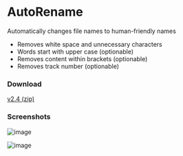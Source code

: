 # AutoRename
Automatically changes file names to human-friendly names
 * Removes white space and unnecessary characters
 * Words start with upper case (optionable)
 * Removes content within brackets (optionable)
 * Removes track number (optionable)

### Download
[v2.4 (zip)](https://github.com/spixy/AutoRename/releases/download/2.4/AutoRename.zip)

### Screenshots
![image](https://user-images.githubusercontent.com/4542110/26934335-5dfd457a-4c69-11e7-8bb2-5a922f30e7b7.jpg)

![image](https://cloud.githubusercontent.com/assets/4542110/13381078/60891840-de52-11e5-8e51-5f2ea65aeb61.png)
